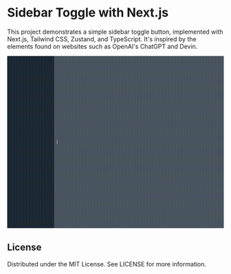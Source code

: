 # Sidebar Toggle with Next.js

This project demonstrates a simple sidebar toggle button, implemented with Next.js, Tailwind CSS, Zustand, and TypeScript. It's inspired by the elements found on websites such as OpenAI's ChatGPT and Devin.

<img src="/toggle.gif" width="700" height="400" />

## License

Distributed under the MIT License. See LICENSE for more information.
